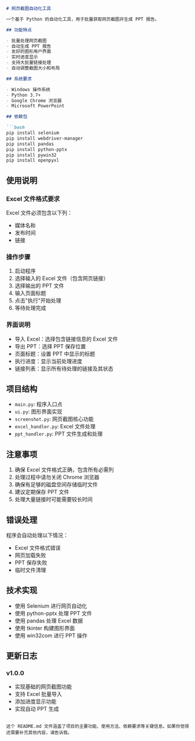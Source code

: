 ```markdown:d:\Python\Github\screenshot\README.md
# 网页截图自动化工具

一个基于 Python 的自动化工具，用于批量获取网页截图并生成 PPT 报告。

## 功能特点

- 批量处理网页截图
- 自动生成 PPT 报告
- 友好的图形用户界面
- 实时进度显示
- 支持大批量链接处理
- 自动调整截图大小和布局

## 系统要求

- Windows 操作系统
- Python 3.7+
- Google Chrome 浏览器
- Microsoft PowerPoint

## 依赖包

```bash
pip install selenium
pip install webdriver-manager
pip install pandas
pip install python-pptx
pip install pywin32
pip install openpyxl
```

## 使用说明

### Excel 文件格式要求

Excel 文件必须包含以下列：
- 媒体名称
- 发布时间
- 链接

### 操作步骤

1. 启动程序
2. 选择输入的 Excel 文件（包含网页链接）
3. 选择输出的 PPT 文件
4. 输入页面标题
5. 点击"执行"开始处理
6. 等待处理完成

### 界面说明

- 导入 Excel：选择包含链接信息的 Excel 文件
- 导出 PPT：选择 PPT 保存位置
- 页面标题：设置 PPT 中显示的标题
- 执行进度：显示当前处理进度
- 链接列表：显示所有待处理的链接及其状态

## 项目结构

- `main.py`: 程序入口点
- `ui.py`: 图形界面实现
- `screenshot.py`: 网页截图核心功能
- `excel_handler.py`: Excel 文件处理
- `ppt_handler.py`: PPT 文件生成和处理

## 注意事项

1. 确保 Excel 文件格式正确，包含所有必需列
2. 处理过程中请勿关闭 Chrome 浏览器
3. 确保有足够的磁盘空间存储临时文件
4. 建议定期保存 PPT 文件
5. 处理大量链接时可能需要较长时间

## 错误处理

程序会自动处理以下情况：
- Excel 文件格式错误
- 网页加载失败
- PPT 保存失败
- 临时文件清理

## 技术实现

- 使用 Selenium 进行网页自动化
- 使用 python-pptx 处理 PPT 文件
- 使用 pandas 处理 Excel 数据
- 使用 tkinter 构建图形界面
- 使用 win32com 进行 PPT 操作

## 更新日志

### v1.0.0
- 实现基础的网页截图功能
- 支持 Excel 批量导入
- 添加进度显示功能
- 实现自动 PPT 生成
```

这个 README.md 文件涵盖了项目的主要功能、使用方法、依赖要求等关键信息。如果你觉得还需要补充其他内容，请告诉我。